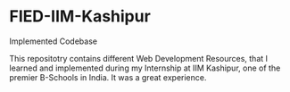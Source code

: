 # FIED-IIM-Kashipur
Implemented Codebase

This repositotry contains different Web Development Resources, that I learned and implemented during my Internship at IIM Kashipur, one of the premier B-Schools in India.
It was a great experience.
